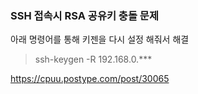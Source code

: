 ### SSH 접속시 RSA 공유키 충돌 문제
아래 명령어를 통해 키젠을 다시 설정 해줘서 해결
> ssh-keygen -R 192.168.0.***

https://cpuu.postype.com/post/30065

